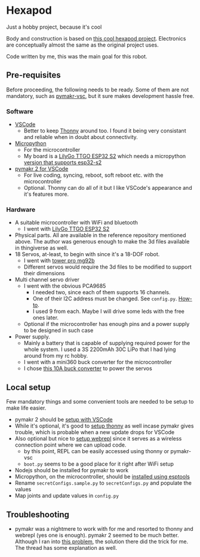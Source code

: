 # Hexapod
Just a hobby project, because it's cool

Body and construction is based on [this cool hexapod project](https://github.com/SmallpTsai/hexapod-v2-7697). Electronics are conceptually almost the same as the original project uses.

Code written by me, this was the main goal for this robot.

## Pre-requisites

Before proceeding, the following needs to be ready. Some of them are not mandatory, such as [pymakr-vsc](https://github.com/pycom/pymakr-vsc), but it sure makes development hassle free.

### Software
 - [VSCode](https://code.visualstudio.com/)
    - Better to keep [Thonny](https://thonny.org/) around too. I found it being very consistant and reliable when in doubt about connectivity.
 - [Micropython](https://micropython.org/)
    - For the microcontroller
    - My board is a [LilyGo TTGO ESP32 S2](http://www.lilygo.cn/prod_view.aspx?TypeId=50063&Id=1300&FId=t3:50063:3) which needs a micropython [version that supports esp32-s2](https://micropython.org/download/GENERIC_S2/)
 - [pymakr 2 for VSCode](https://github.com/pycom/pymakr-vsc)
    - For live coding, syncing, reboot, soft reboot etc. with the microcontroller
    - Optional. Thonny can do all of it but I like VSCode's appearance and it's features more.

### Hardware
 - A suitable microcontroller with WiFi and bluetooth
    - I went with [LilyGo TTGO ESP32 S2](http://www.lilygo.cn/prod_view.aspx?TypeId=50063&Id=1300&FId=t3:50063:3)
 - Physical parts. All are available in the reference repository mentioned above. The author was generous enough to make the 3d files available in thingiverse as well.
 - 18 Servos, at-least, to begin with since it's a 18-DOF robot.
    - I went with [tower pro mg92b](https://www.towerpro.com.tw/product/mg92b/)
    - Different servos would require the 3d files to be modified to support their dimensions
 - Multi channel servo driver
    - I went with the obvious PCA9685
        - I needed two, since each of them supports 16 channels.
        - One of their I2C address must be changed. See `config.py`. [How-to](https://learn.adafruit.com/16-channel-pwm-servo-driver/chaining-drivers).
        - I used 9 from each. Maybe I will drive some leds with the free ones later.
    - Optional if the microcontroller has enough pins and a power supply to be designed in such case
 - Power supply.
    - Mainly a battery that is capable of supplying required power for the whole system. I used a 3S 2200mAh 30C LiPo that I had lying around from my rc hobby.
    - I went with a mini360 buck converter for the microcontroller
    - I chose [this 10A buck converter](https://www.ebay.de/itm/402319289990) to power the servos

## Local setup

Few mandatory things and some convenient tools are needed to be setup to make life easier.

 - pymakr 2 should be [setup with VSCode](https://www.donskytech.com/micropython-using-vscode-pymakr-on-esp32-esp8266/)
 - While it's optional, it's good to [setup thonny](https://randomnerdtutorials.com/getting-started-thonny-micropython-python-ide-esp32-esp8266/) as well incase pymakr gives trouble, which is probable when a new update drops for VSCode
 - Also optional but nice to [setup webrepl](https://www.techcoil.com/blog/how-to-setup-micropython-webrepl-on-your-esp32-development-board/) since it serves as a wireless connection point where we can upload code.
    - by this point, REPL can be easily accessed using thonny or pymakr-vsc
    - `boot.py` seems to be a good place for it right after WiFi setup
 - Nodejs should be installed for pymakr to work
 - Micropython, on the microcontroller, should be [installed using esptools](https://www.embedded-robotics.com/esp8266-micropython/)
 - Rename `secretConfigs.sample.py` to `secretConfigs.py` and populate the values
 - Map joints and update values in `config.py`

## Troubleshooting
 - pymakr was a nightmere to work with for me and resorted to thonny and webrepl (yes one is enough). pymakr 2 seemed to be much better. Although I ran into [this problem](https://github.com/pycom/pymakr-vsc/issues/253), the solution there did the trick for me. The thread has some explanation as well.
